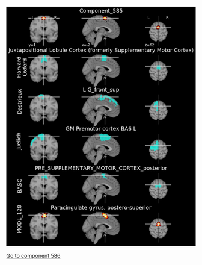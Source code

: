 


![585](preliminary/585.jpg "Component 585")

[Go to component 586](https://parietal-inria.github.io/MODL_atlas/1024/586 "Component 586")